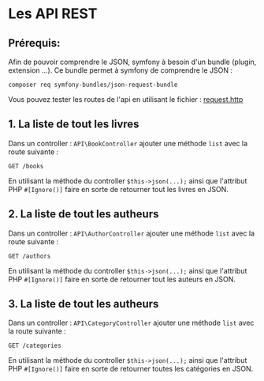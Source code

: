 # Les API REST

## Prérequis:

Afin de pouvoir comprendre le JSON, symfony à besoin
d'un bundle (plugin, extension ...). Ce bundle
permet à symfony de comprendre le JSON :

```
composer req symfony-bundles/json-request-bundle
```

Vous pouvez tester les routes de l'api en utilisant
le fichier : [request.http](../request.http)

## 1. La liste de tout les livres

Dans un controller : `API\BookController` ajouter
une méthode `list` avec la route suivante :

`GET /books`

En utilisant la méthode du controller `$this->json(...);`
ainsi que l'attribut PHP `#[Ignore()]` faire en sorte
de retourner tout les livres en JSON.

## 2. La liste de tout les autheurs

Dans un controller : `API\AuthorController` ajouter
une méthode `list` avec la route suivante :

`GET /authors`

En utilisant la méthode du controller `$this->json(...);`
ainsi que l'attribut PHP `#[Ignore()]` faire en sorte
de retourner tout les auteurs en JSON.

## 3. La liste de tout les autheurs

Dans un controller : `API\CategoryController` ajouter
une méthode `list` avec la route suivante :

`GET /categories`

En utilisant la méthode du controller `$this->json(...);`
ainsi que l'attribut PHP `#[Ignore()]` faire en sorte
de retourner toutes les catégories en JSON.
